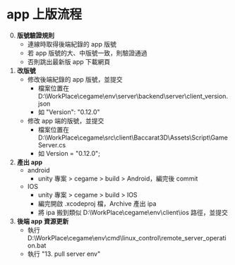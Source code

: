 app 上版流程
=========================
0. **版號驗證規則**
	- 連線時取得後端紀錄的 app 版號
	- 若 app 版號的大、中版號一致，則驗證通過
	- 否則跳出最新版 app 下載網頁
0. **改版號**
	- 修改後端紀錄的 app 版號，並提交
		- 檔案位置在 D:\WorkPlace\cegame\env\server\backend\server\client_version.json
		- 如 "Version": "0.12.0"
	- 修改 app 端的版號，並提交
		- 檔案位置在 D:\WorkPlace\cegame\src\client\Baccarat3D\Assets\Script\GameServer.cs
		- 如 Version = "0.12.0";
0. **產出 app**
	- android
		- unity 專案 > cegame > build > Android，編完後 commit
	- IOS
		- unity 專案 > cegame > build > IOS
		- 編完開啟 .xcodeproj 檔，Archive 產出 ipa
		- 將 ipa 搬到類似 D:\WorkPlace\cegame\env\client\ios 路徑，並提交
0. **後端 app 資源更新**
	- 執行 D:\WorkPlace\cegame\env\cmd\linux_control\remote_server_operation.bat
	- 執行 "13. pull server env"